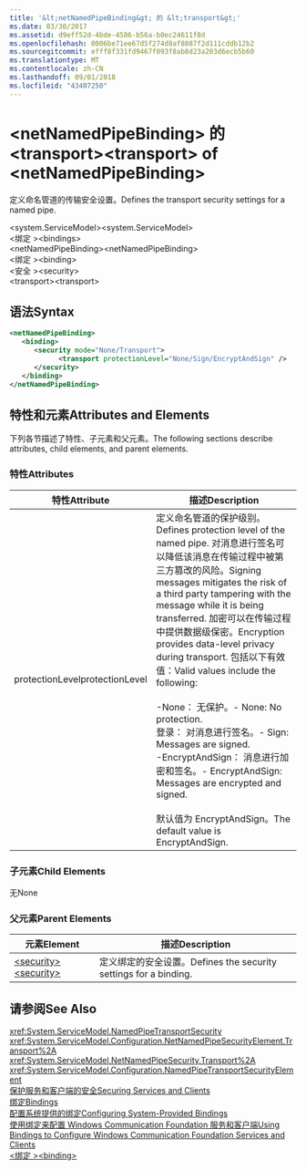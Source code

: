 ```yaml
---
title: '&lt;netNamedPipeBinding&gt; 的 &lt;transport&gt;'
ms.date: 03/30/2017
ms.assetid: d9eff52d-4bde-4586-b56a-b0ec24611f8d
ms.openlocfilehash: 0006be71ee67d5f274d8af8087f2d111cddb12b2
ms.sourcegitcommit: efff8f331fd9467f093f8ab8d23a203d6ecb5b60
ms.translationtype: MT
ms.contentlocale: zh-CN
ms.lasthandoff: 09/01/2018
ms.locfileid: "43407250"
---
```

# <a name="lttransportgt-of-ltnetnamedpipebindinggt"></a><span data-ttu-id="c8466-102">&lt;netNamedPipeBinding&gt; 的 &lt;transport&gt;</span><span class="sxs-lookup"><span data-stu-id="c8466-102">&lt;transport&gt; of &lt;netNamedPipeBinding&gt;</span></span>
<span data-ttu-id="c8466-103">定义命名管道的传输安全设置。</span><span class="sxs-lookup"><span data-stu-id="c8466-103">Defines the transport security settings for a named pipe.</span></span>  
  
 <span data-ttu-id="c8466-104">\<system.ServiceModel></span><span class="sxs-lookup"><span data-stu-id="c8466-104">\<system.ServiceModel></span></span>  
<span data-ttu-id="c8466-105">\<绑定 ></span><span class="sxs-lookup"><span data-stu-id="c8466-105">\<bindings></span></span>  
<span data-ttu-id="c8466-106">\<netNamedPipeBinding></span><span class="sxs-lookup"><span data-stu-id="c8466-106">\<netNamedPipeBinding></span></span>  
<span data-ttu-id="c8466-107">\<绑定 ></span><span class="sxs-lookup"><span data-stu-id="c8466-107">\<binding></span></span>  
<span data-ttu-id="c8466-108">\<安全 ></span><span class="sxs-lookup"><span data-stu-id="c8466-108">\<security></span></span>  
<span data-ttu-id="c8466-109">\<transport></span><span class="sxs-lookup"><span data-stu-id="c8466-109">\<transport></span></span>  
  
## <a name="syntax"></a><span data-ttu-id="c8466-110">语法</span><span class="sxs-lookup"><span data-stu-id="c8466-110">Syntax</span></span>  
  
```xml  
<netNamedPipeBinding>  
   <binding>  
      <security mode="None/Transport">  
            <transport protectionLevel="None/Sign/EncryptAndSign" />  
      </security>  
   </binding>  
</netNamedPipeBinding>  
```  
  
## <a name="attributes-and-elements"></a><span data-ttu-id="c8466-111">特性和元素</span><span class="sxs-lookup"><span data-stu-id="c8466-111">Attributes and Elements</span></span>  
 <span data-ttu-id="c8466-112">下列各节描述了特性、子元素和父元素。</span><span class="sxs-lookup"><span data-stu-id="c8466-112">The following sections describe attributes, child elements, and parent elements.</span></span>  
  
### <a name="attributes"></a><span data-ttu-id="c8466-113">特性</span><span class="sxs-lookup"><span data-stu-id="c8466-113">Attributes</span></span>  
  
|<span data-ttu-id="c8466-114">特性</span><span class="sxs-lookup"><span data-stu-id="c8466-114">Attribute</span></span>|<span data-ttu-id="c8466-115">描述</span><span class="sxs-lookup"><span data-stu-id="c8466-115">Description</span></span>|  
|---------------|-----------------|  
|<span data-ttu-id="c8466-116">protectionLevel</span><span class="sxs-lookup"><span data-stu-id="c8466-116">protectionLevel</span></span>|<span data-ttu-id="c8466-117">定义命名管道的保护级别。</span><span class="sxs-lookup"><span data-stu-id="c8466-117">Defines protection level of the named pipe.</span></span> <span data-ttu-id="c8466-118">对消息进行签名可以降低该消息在传输过程中被第三方篡改的风险。</span><span class="sxs-lookup"><span data-stu-id="c8466-118">Signing messages mitigates the risk of a third party tampering with the message while it is being transferred.</span></span> <span data-ttu-id="c8466-119">加密可以在传输过程中提供数据级保密。</span><span class="sxs-lookup"><span data-stu-id="c8466-119">Encryption provides data-level privacy during transport.</span></span> <span data-ttu-id="c8466-120">包括以下有效值：</span><span class="sxs-lookup"><span data-stu-id="c8466-120">Valid values include the following:</span></span><br /><br /> <span data-ttu-id="c8466-121">-None： 无保护。</span><span class="sxs-lookup"><span data-stu-id="c8466-121">-   None: No protection.</span></span><br /><span data-ttu-id="c8466-122">登录： 对消息进行签名。</span><span class="sxs-lookup"><span data-stu-id="c8466-122">-   Sign: Messages are signed.</span></span><br /><span data-ttu-id="c8466-123">-EncryptAndSign： 消息进行加密和签名。</span><span class="sxs-lookup"><span data-stu-id="c8466-123">-   EncryptAndSign: Messages are encrypted and signed.</span></span><br /><br /> <span data-ttu-id="c8466-124">默认值为 EncryptAndSign。</span><span class="sxs-lookup"><span data-stu-id="c8466-124">The default value is EncryptAndSign.</span></span>|  
  
### <a name="child-elements"></a><span data-ttu-id="c8466-125">子元素</span><span class="sxs-lookup"><span data-stu-id="c8466-125">Child Elements</span></span>  
 <span data-ttu-id="c8466-126">无</span><span class="sxs-lookup"><span data-stu-id="c8466-126">None</span></span>  
  
### <a name="parent-elements"></a><span data-ttu-id="c8466-127">父元素</span><span class="sxs-lookup"><span data-stu-id="c8466-127">Parent Elements</span></span>  
  
|<span data-ttu-id="c8466-128">元素</span><span class="sxs-lookup"><span data-stu-id="c8466-128">Element</span></span>|<span data-ttu-id="c8466-129">描述</span><span class="sxs-lookup"><span data-stu-id="c8466-129">Description</span></span>|  
|-------------|-----------------|  
|[<span data-ttu-id="c8466-130">\<security></span><span class="sxs-lookup"><span data-stu-id="c8466-130">\<security></span></span>](../../../../../docs/framework/configure-apps/file-schema/wcf/security-of-netnamedpipebinding.md)|<span data-ttu-id="c8466-131">定义绑定的安全设置。</span><span class="sxs-lookup"><span data-stu-id="c8466-131">Defines the security settings for a binding.</span></span>|  
  
## <a name="see-also"></a><span data-ttu-id="c8466-132">请参阅</span><span class="sxs-lookup"><span data-stu-id="c8466-132">See Also</span></span>  
 <xref:System.ServiceModel.NamedPipeTransportSecurity>  
 <xref:System.ServiceModel.Configuration.NetNamedPipeSecurityElement.Transport%2A>  
 <xref:System.ServiceModel.NetNamedPipeSecurity.Transport%2A>  
 <xref:System.ServiceModel.Configuration.NamedPipeTransportSecurityElement>  
 [<span data-ttu-id="c8466-133">保护服务和客户端的安全</span><span class="sxs-lookup"><span data-stu-id="c8466-133">Securing Services and Clients</span></span>](../../../../../docs/framework/wcf/feature-details/securing-services-and-clients.md)  
 [<span data-ttu-id="c8466-134">绑定</span><span class="sxs-lookup"><span data-stu-id="c8466-134">Bindings</span></span>](../../../../../docs/framework/wcf/bindings.md)  
 [<span data-ttu-id="c8466-135">配置系统提供的绑定</span><span class="sxs-lookup"><span data-stu-id="c8466-135">Configuring System-Provided Bindings</span></span>](../../../../../docs/framework/wcf/feature-details/configuring-system-provided-bindings.md)  
 [<span data-ttu-id="c8466-136">使用绑定来配置 Windows Communication Foundation 服务和客户端</span><span class="sxs-lookup"><span data-stu-id="c8466-136">Using Bindings to Configure Windows Communication Foundation Services and Clients</span></span>](https://msdn.microsoft.com/library/bd8b277b-932f-472f-a42a-b02bb5257dfb)  
 [<span data-ttu-id="c8466-137">\<绑定 ></span><span class="sxs-lookup"><span data-stu-id="c8466-137">\<binding></span></span>](../../../../../docs/framework/misc/binding.md)
